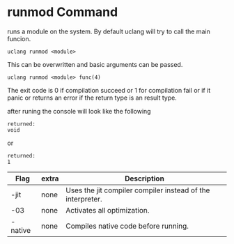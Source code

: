 # runmod Command 

runs a module on the system.
By default uclang will try to call the main funcion.

```
uclang runmod <module>
```

This can be overwritten and basic arguments can be passed.

```
uclang runmod <module> func(4)
```

The exit code is 0 if compilation succeed or 1 for compilation fail or if it panic or returns an error if the return type is an result type.

after runing the console will look like the following
```
returned:
void
```
or 
```
returned:
1
```

| Flag | extra | Description |
|--- |--- | --- |
-jit | none | Uses the jit compiler compiler instead of the interpreter.
-03 | none | Activates all optimization.
-native | none | Compiles native code before running. 
